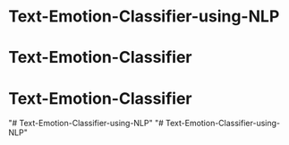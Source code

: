 # Text-Emotion-Classifier-using-NLP
# Text-Emotion-Classifier
# Text-Emotion-Classifier
"# Text-Emotion-Classifier-using-NLP" 
"# Text-Emotion-Classifier-using-NLP" 
